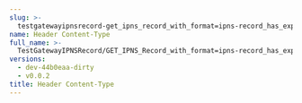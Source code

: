 ```yaml
---
slug: >-
  testgatewayipnsrecord-get_ipns_record_with_format=ipns-record_has_expected_http_headers_and_valid_key-header_content-type
name: Header Content-Type
full_name: >-
  TestGatewayIPNSRecord/GET_IPNS_Record_with_format=ipns-record_has_expected_HTTP_headers_and_valid_key/Header_Content-Type
versions:
  - dev-44b0eaa-dirty
  - v0.0.2
title: Header Content-Type
---
```


